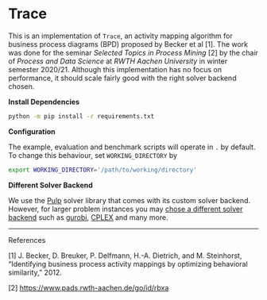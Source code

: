 # Trace

This is an implementation of `Trace`, an activity mapping algorithm for business 
process diagrams (BPD) proposed by Becker et al [1]. The work was done for the 
seminar _Selected Topics in Process Mining_ [2] by the chair of _Process and Data
Science_ at _RWTH Aachen University_ in winter semester 2020/21. Although this 
implementation has no focus on performance, it should scale fairly good with the 
right solver backend chosen.

**Install Dependencies**

```bash
python -m pip install -r requirements.txt
```

**Configuration**

The example, evaluation and benchmark scripts will operate in `.` by default.
To change this behaviour, set `WORKING_DIRECTORY` by

```bash
export WORKING_DIRECTORY='/path/to/working/directory'
```

**Different Solver Backend**

We use the [Pulp](https://coin-or.github.io/pulp/) solver library that comes 
with its custom solver backend. However, for larger problem instances you may 
[chose a different solver backend](https://coin-or.github.io/pulp/guides/how_to_configure_solvers.html) 
such as [gurobi](https://www.gurobi.com/), [CPLEX](https://www.ibm.com/products/ilog-cplex-optimization-studio)
and many more.

---

References

[1] J. Becker, D. Breuker, P. Delfmann, H.-A. Dietrich, and M. Steinhorst, “Identifying business process activity
mappings by optimizing behavioral similarity,” 2012.

[2] https://www.pads.rwth-aachen.de/go/id/rbxa
